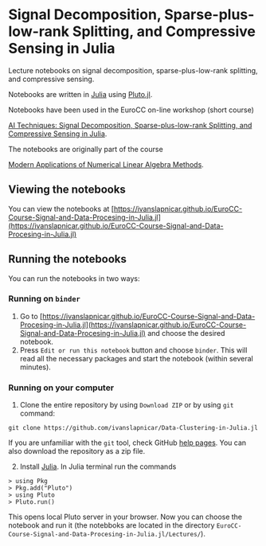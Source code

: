 # Signal Decomposition, Sparse-plus-low-rank Splitting, and Compressive Sensing in Julia

Lecture notebooks on signal decomposition, sparse-plus-low-rank splitting, and compressive sensing.

Notebooks are written in [Julia](https://julialang.org) using [Pluto.jl](https://github.com/fonsp/Pluto.jl).

Notebooks have been used in the EuroCC on-line workshop (short course)

[AI Techniques: Signal Decomposition, Sparse-plus-low-rank Splitting, and Compressive Sensing in Julia](https://hpc-portal.eu/node/2259).

The notebooks are originally part of the course 

[Modern Applications of Numerical Linear Algebra Methods](https://github.com/ivanslapnicar/GIAN-Applied-NLA-Course).

## Viewing the notebooks

You can view the notebooks at [https://ivanslapnicar.github.io/EuroCC-Course-Signal-and-Data-Procesing-in-Julia.jl](https://ivanslapnicar.github.io/EuroCC-Course-Signal-and-Data-Procesing-in-Julia.jl)

## Running the notebooks

You can run the notebooks in two ways:

### Running on `binder`

1. Go to [https://ivanslapnicar.github.io/EuroCC-Course-Signal-and-Data-Procesing-in-Julia.jl](https://ivanslapnicar.github.io/EuroCC-Course-Signal-and-Data-Procesing-in-Julia.jl) and choose the desired notebook.
2. Press `Edit or run this notebook` button and choose `binder`. This will read all the necessary packages and start the notebook (within several minutes).

### Running on your computer

1. Clone the entire repository by using `Download ZIP` or by using `git` command:
```
git clone https://github.com/ivanslapnicar/Data-Clustering-in-Julia.jl
```
If you are unfamiliar with the `git` tool, check GitHub [help pages](https://help.github.com/articles/set-up-git/). You can also download the repository as a zip file.

2. Install [Julia](https://julialang.org/downloads/). In Julia terminal run the commands
```
> using Pkg
> Pkg.add("Pluto")
> using Pluto
> Pluto.run()
```
This opens local Pluto server in your browser. Now you can choose the notebook and run it
(the notebboks are located in the directory `EuroCC-Course-Signal-and-Data-Procesing-in-Julia.jl/Lectures/`).

